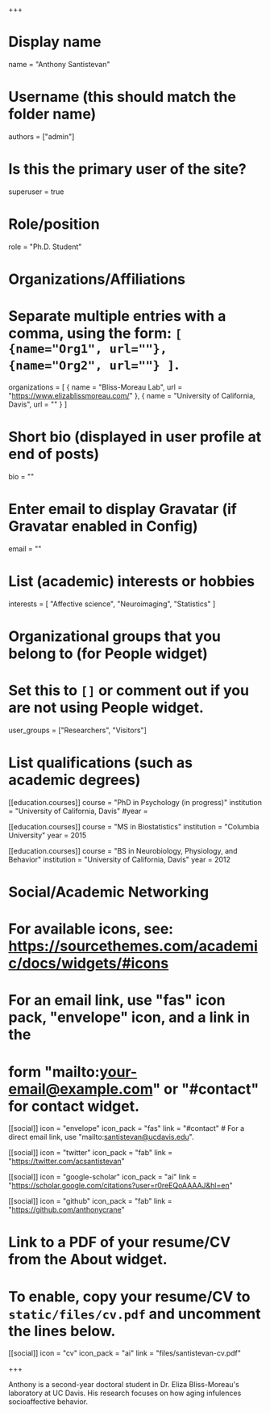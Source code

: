 +++
# Display name
name = "Anthony Santistevan"

# Username (this should match the folder name)
authors = ["admin"]

# Is this the primary user of the site?
superuser = true

# Role/position
role = "Ph.D. Student"

# Organizations/Affiliations
#   Separate multiple entries with a comma, using the form: `[ {name="Org1", url=""}, {name="Org2", url=""} ]`.
organizations = [ { name = "Bliss-Moreau Lab", url = "https://www.elizablissmoreau.com/" }, { name = "University of California, Davis", url = "" } ]

# Short bio (displayed in user profile at end of posts)
bio = ""

# Enter email to display Gravatar (if Gravatar enabled in Config)
email = ""

# List (academic) interests or hobbies
interests = [
    "Affective science",
    "Neuroimaging",
    "Statistics"
  ]


# Organizational groups that you belong to (for People widget)
#   Set this to `[]` or comment out if you are not using People widget.
user_groups = ["Researchers", "Visitors"]

# List qualifications (such as academic degrees)
[[education.courses]]
  course = "PhD in Psychology (in progress)"
  institution = "University of California, Davis"
  #year = 

[[education.courses]]
  course = "MS in Biostatistics"
  institution = "Columbia University"
  year = 2015

[[education.courses]]
  course = "BS in Neurobiology, Physiology, and Behavior"
  institution = "University of California, Davis"
  year = 2012

# Social/Academic Networking
# For available icons, see: https://sourcethemes.com/academic/docs/widgets/#icons
#   For an email link, use "fas" icon pack, "envelope" icon, and a link in the
#   form "mailto:your-email@example.com" or "#contact" for contact widget.

[[social]]
  icon = "envelope"
  icon_pack = "fas"
  link = "#contact"  # For a direct email link, use "mailto:santistevan@ucdavis.edu".

[[social]]
  icon = "twitter"
  icon_pack = "fab"
  link = "https://twitter.com/acsantistevan"

[[social]]
  icon = "google-scholar"
  icon_pack = "ai"
  link = "https://scholar.google.com/citations?user=r0reEQoAAAAJ&hl=en"

[[social]]
  icon = "github"
  icon_pack = "fab"
  link = "https://github.com/anthonycrane"

# Link to a PDF of your resume/CV from the About widget.
# To enable, copy your resume/CV to `static/files/cv.pdf` and uncomment the lines below.
 [[social]]
   icon = "cv"
   icon_pack = "ai"
   link = "files/santistevan-cv.pdf"

+++

Anthony is a second-year doctoral student in Dr. Eliza Bliss-Moreau's laboratory at UC Davis. His research focuses on how aging infulences socioaffective behavior.